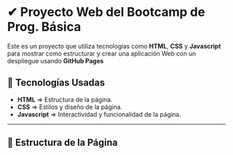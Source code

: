 # ✔ Proyecto Web del Bootcamp de Prog. Básica

Este es un proyecto que utiliza tecnologías como **HTML**, **CSS** y **Javascript** para mostrar como estructurar y crear una aplicación Web con un despliegue usando **GitHub Pages**

## 🚀 Tecnologías Usadas
- **HTML** => Estructura de la página.
- **CSS** => Estilos y diseño de la página.
- **Javascript** => Interactividad y funcionalidad de la página.

---

## 📁 Estructura de la Página